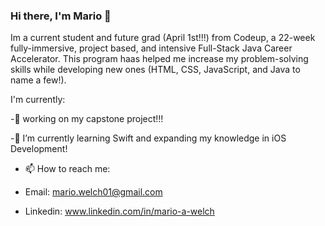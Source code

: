 ### Hi there, I'm Mario 👋

Im a current student and future grad (April 1st!!!) from Codeup, a 22-week fully-immersive, project based, and intensive Full-Stack Java Career Accelerator.  This program haas helped me increase my problem-solving skills while developing new ones (HTML, CSS, JavaScript, and Java to name a few!).  

I'm currently:

-🔭 working on my capstone project!!!

-🌱 I’m currently learning Swift and expanding my knowledge in iOS Development!

- 📫 How to reach me:

- Email: mario.welch01@gmail.com
- Linkedin: www.linkedin.com/in/mario-a-welch
<!--
**mario-a-welch/mario-a-welch** is a ✨ _special_ ✨ repository because its `README.md` (this file) appears on your GitHub profile.Here are some ideas to get you started:
-->
